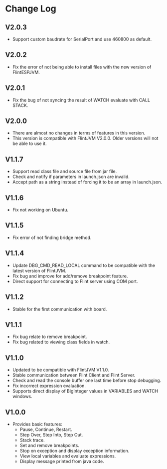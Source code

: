# Change Log
## V2.0.3
- Support custom baudrate for SerialPort and use 460800 as default.
## V2.0.2
- Fix the error of not being able to install files with the new version of FlintESPJVM.
## V2.0.1
- Fix the bug of not syncing the result of WATCH evaluate with CALL STACK.
## V2.0.0
- There are almost no changes in terms of features in this version.
- This version is compatible with FlintJVM V2.0.0. Older versions will not be able to use it.
## V1.1.7
- Support read class file and source file from jar file.
- Check and notify if parameters in launch.json are invalid.
- Accept path as a string instead of forcing it to be an array in launch.json.
## V1.1.6
- Fix not working on Ubuntu.
## V1.1.5
- Fix error of not finding bridge method.
## V1.1.4
- Update DBG_CMD_READ_LOCAL command to be compatible with the latest version of FlintJVM.
- Fix bug and improve for add/remove breakpoint feature.
- Direct support for connecting to Flint server using COM port.
## V1.1.2
- Stable for the first communication with board.
## V1.1.1
- Fix bug relate to remove breakpoint.
- Fix bug related to viewing class fields in watch.
## V1.1.0
- Updated to be compatible with FlintJVM V1.1.0.
- Stable communication between Flint Client and Flint Server.
- Check and read the console buffer one last time before stop debugging.
- Fix incorrect expression evaluation.
- Supports direct display of BigInteger values ​​in VARIABLES and WATCH windows.
## V1.0.0
- Provides basic features:
  - Pause, Continue, Restart.
  - Step Over, Step Into, Step Out.
  - Stack trace.
  - Set and remove breakpoints.
  - Stop on exception and display exception information.
  - View local variables and evaluate expressions.
  - Display message printed from java code.